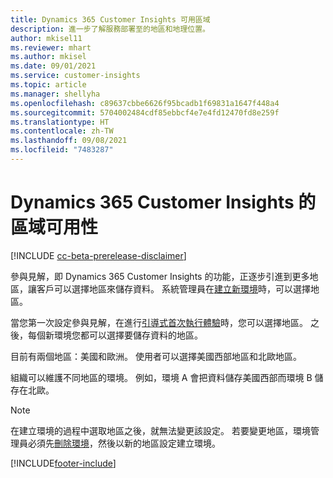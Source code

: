 ```yaml
---
title: Dynamics 365 Customer Insights 可用區域
description: 進一步了解服務部署至的地區和地理位置。
author: mkisel11
ms.reviewer: mhart
ms.author: mkisel
ms.date: 09/01/2021
ms.service: customer-insights
ms.topic: article
ms.manager: shellyha
ms.openlocfilehash: c89637cbbe6626f95bcadb1f69831a1647f448a4
ms.sourcegitcommit: 5704002484cdf85ebbcf4e7e4fd12470fd8e259f
ms.translationtype: HT
ms.contentlocale: zh-TW
ms.lasthandoff: 09/08/2021
ms.locfileid: "7483287"
---
```

# <a name="regional-availability-for-dynamics-365-customer-insights"></a>Dynamics 365 Customer Insights 的區域可用性

[!INCLUDE [cc-beta-prerelease-disclaimer](includes/cc-beta-prerelease-disclaimer.md)]

參與見解，即 Dynamics 365 Customer Insights 的功能，正逐步引進到更多地區，讓客戶可以選擇地區來儲存資料。 系統管理員在[建立新環境](manage-environments-workspaces.md#create-an-environment)時，可以選擇地區。 

當您第一次設定參與見解，在進行[引導式首次執行體驗](quickstart.md)時，您可以選擇地區。 之後，每個新環境您都可以選擇要儲存資料的地區。

目前有兩個地區：美國和歐洲。 使用者可以選擇美國西部地區和北歐地區。

組織可以維護不同地區的環境。 例如，環境 A 會把資料儲存美國西部而環境 B 儲存在北歐。

> [!NOTE]
> 在建立環境的過程中選取地區之後，就無法變更該設定。 若要變更地區，環境管理員必須先[刪除環境](manage-environments-workspaces.md#delete-an-environment)，然後以新的地區設定建立環境。


[!INCLUDE[footer-include](../includes/footer-banner.md)]
